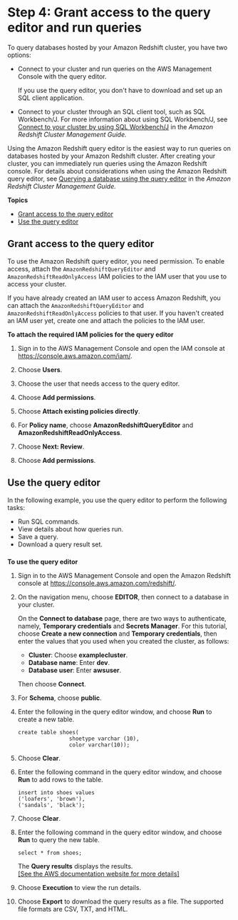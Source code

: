 # Step 4: Grant access to the query editor and run queries<a name="rs-gsg-grant-access"></a>

 To query databases hosted by your Amazon Redshift cluster, you have two options:
+ Connect to your cluster and run queries on the AWS Management Console with the query editor\. 

  If you use the query editor, you don't have to download and set up an SQL client application\. 
+ Connect to your cluster through an SQL client tool, such as SQL Workbench/J\. For more information about using SQL Workbench/J, see [Connect to your cluster by using SQL Workbench/J](https://docs.aws.amazon.com/redshift/latest/mgmt/connecting-using-workbench.html) in the *Amazon Redshift Cluster Management Guide\.* 

Using the Amazon Redshift query editor is the easiest way to run queries on databases hosted by your Amazon Redshift cluster\. After creating your cluster, you can immediately run queries using the Amazon Redshift console\.  For details about considerations when using the Amazon Redshift query editor, see [Querying a database using the query editor](https://docs.aws.amazon.com/redshift/latest/mgmt/query-editor.html) in the *Amazon Redshift Cluster Management Guide\.*

**Topics**
+ [Grant access to the query editor](#gsg-query-cluster-configure)
+ [Use the query editor](#gsg-using-query-editor)

## Grant access to the query editor<a name="gsg-query-cluster-configure"></a>

To use the Amazon Redshift query editor, you need permission\. To enable access, attach the `AmazonRedshiftQueryEditor` and `AmazonRedshiftReadOnlyAccess` IAM policies to the IAM user that you use to access your cluster\.

If you have already created an IAM user to access Amazon Redshift, you can attach the `AmazonRedshiftQueryEditor` and `AmazonRedshiftReadOnlyAccess` policies to that user\. If you haven't created an IAM user yet, create one and attach the policies to the IAM user\.

**To attach the required IAM policies for the query editor**

1. Sign in to the AWS Management Console and open the IAM console at [https://console\.aws\.amazon\.com/iam/](https://console.aws.amazon.com/iam/)\.

1. Choose **Users**\.

1. Choose the user that needs access to the query editor\.

1. Choose **Add permissions**\.

1. Choose **Attach existing policies directly**\.

1. For **Policy name**, choose **AmazonRedshiftQueryEditor** and **AmazonRedshiftReadOnlyAccess**\.

1. Choose **Next: Review**\.

1. Choose **Add permissions**\.

## Use the query editor<a name="gsg-using-query-editor"></a>

 In the following example, you use the query editor to perform the following tasks:
+ Run SQL commands\.
+ View details about how queries run\.
+ Save a query\.
+ Download a query result set\.

### <a name="query-editor-getting-started"></a>

**To use the query editor**

1. Sign in to the AWS Management Console and open the Amazon Redshift console at [https://console\.aws\.amazon\.com/redshift/](https://console.aws.amazon.com/redshift/)\.

1. On the navigation menu, choose **EDITOR**, then connect to a database in your cluster\. 

   On the **Connect to database** page, there are two ways to authenticate, namely, **Temporary credentials** and **Secrets Manager**\. For this tutorial, choose **Create a new connection** and **Temporary credentials**, then enter the values that you used when you created the cluster, as follows: 
   + **Cluster**: Choose **examplecluster**\.
   + **Database name**: Enter **dev**\.
   + **Database user**: Enter **awsuser**\.

   Then choose **Connect**\. 

1. For **Schema**, choose **public**\.

1. Enter the following in the query editor window, and choose **Run** to create a new table\.

   ```
   create table shoes(
                   shoetype varchar (10),
                   color varchar(10));
   ```

1. Choose **Clear**\.

1. Enter the following command in the query editor window, and choose **Run** to add rows to the table\.

   ```
   insert into shoes values 
   ('loafers', 'brown'),
   ('sandals', 'black');
   ```

1. Choose **Clear**\.

1. Enter the following command in the query editor window, and choose **Run** to query the new table\.

   ```
   select * from shoes; 
   ```

   The **Query results** displays the results\.    
[\[See the AWS documentation website for more details\]](http://docs.aws.amazon.com/redshift/latest/gsg/rs-gsg-grant-access.html)

1. Choose **Execution** to view the run details\.

1. Choose **Export** to download the query results as a file\. The supported file formats are CSV, TXT, and HTML\.